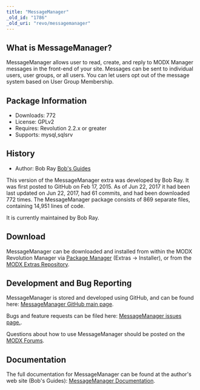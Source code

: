 ```yaml
---
title: "MessageManager"
_old_id: "1786"
_old_uri: "revo/messagemanager"
---
```


## What is MessageManager?

MessageManager allows user to read, create, and reply to MODX Manager messages in the front-end of your site. Messages can be sent to individual users, user groups, or all users. You can let users opt out of the message system based on User Group Membership.

## Package Information

- Downloads: 772
- License: GPLv2
- Requires: Revolution 2.2.x or greater
- Supports: mysql,sqlsrv

## History

- Author: Bob Ray [Bob's Guides](https://bobsguides.com)

 This version of the MessageManager extra was developed by Bob Ray. It was first posted to GitHub on Feb 17, 2015. As of Jun 22, 2017 it had been last updated on Jun 22, 2017, had 61 commits, and had been downloaded 772 times. The MessageManager package consists of 869 separate files, containing 14,951 lines of code.

It is currently maintained by Bob Ray.

## Download

 MessageManager can be downloaded and installed from within the MODX Revolution Manager via [Package Manager](developing-in-modx/advanced-development/package-management "Package Manager") (Extras -> Installer), or from the [MODX Extras Repository](https://modx.com/extras/package/messagemanager).

## Development and Bug Reporting

 MessageManager is stored and developed using GitHub, and can be found here: [MessageManager GitHub main page](https://github.com/BobRay/MessageManager).

 Bugs and feature requests can be filed here: [MessageManager issues page.](https://github.com/BobRay/MessageManager/issues).

Questions about how to use MessageManager should be posted on the [MODX Forums](https://forums.modx.com).

## Documentation

 The full documentation for MessageManager can be found at the author's web site (Bob's Guides): [MessageManager Documentation](https://bobsguides.com/messagemanager-tutorial.html).
